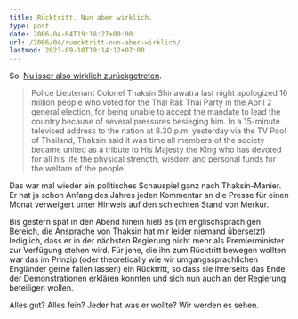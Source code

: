 ```yaml
---
title: Rücktritt. Nun aber wirklich.
type: post
date: 2006-04-04T19:18:27+00:00
url: /2006/04/ruecktritt-nun-aber-wirklich/
lastmod: 2023-09-10T19:14:12+07:00
---
```

So. [Nu isser also wirklich zurückgetreten][1].

> Police Lieutenant Colonel Thaksin Shinawatra last night apologized 16 million people who voted for the Thai Rak Thai Party in the April 2 general election, for being unable to accept the mandate to lead the country because of several pressures besieging him. In a 15-minute televised address to the nation at 8.30 p.m. yesterday via the TV Pool of Thailand, Thaksin said it was time all members of the society became united as a tribute to His Majesty the King who has devoted for all his life the physical strength, wisdom and personal funds for the welfare of the people.

Das war mal wieder ein politisches Schauspiel ganz nach Thaksin-Manier. Er hat ja schon Anfang des Jahres jeden Kommentar an die Presse für einen Monat verweigert unter Hinweis auf den schlechten Stand von Merkur.

Bis gestern spät in den Abend hinein hieß es (im englischsprachigen Bereich, die Ansprache von Thaksin hat mir leider niemand übersetzt) lediglich, dass er in der nächsten Regierung nicht mehr als Premierminister zur Verfügung stehen wird. Für jene, die ihn zum Rücktritt bewegen wollten war das im Prinzip (oder theoretically wie wir umgangssprachlichen Engländer gerne fallen lassen) ein Rücktritt, so dass sie ihrerseits das Ende der Demonstrationen erklären konnten und sich nun auch an der Regierung beteiligen wollen.

Alles gut? Alles fein? Jeder hat was er wollte? Wir werden es sehen.

 [1]: http://thainews.prd.go.th/newsenglish/previewnews.php?news_id=254904050011
